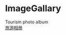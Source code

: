# ImageGallary
Tourism photo album <br>
<a href="https://cold-code.github.io/ImageGallary//blob/master/HTML/index.html" title="旅游相册">旅游相册</a>
